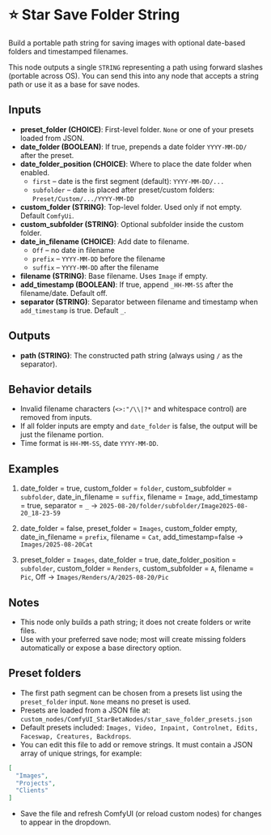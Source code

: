 # ⭐ Star Save Folder String

Build a portable path string for saving images with optional date-based folders and timestamped filenames.

This node outputs a single `STRING` representing a path using forward slashes (portable across OS). You can send this into any node that accepts a string path or use it as a base for save nodes.

## Inputs

- **preset_folder (CHOICE)**: First-level folder. `None` or one of your presets loaded from JSON.
- **date_folder (BOOLEAN)**: If true, prepends a date folder `YYYY-MM-DD/` after the preset.
- **date_folder_position (CHOICE)**: Where to place the date folder when enabled.
  - `first` – date is the first segment (default): `YYYY-MM-DD/...`
  - `subfolder` – date is placed after preset/custom folders: `Preset/Custom/.../YYYY-MM-DD`
- **custom_folder (STRING)**: Top-level folder. Used only if not empty. Default `ComfyUi`.
- **custom_subfolder (STRING)**: Optional subfolder inside the custom folder.
- **date_in_filename (CHOICE)**: Add date to filename.
  - `Off` – no date in filename
  - `prefix` – `YYYY-MM-DD` before the filename
  - `suffix` – `YYYY-MM-DD` after the filename
- **filename (STRING)**: Base filename. Uses `Image` if empty.
- **add_timestamp (BOOLEAN)**: If true, append `_HH-MM-SS` after the filename/date. Default off.
- **separator (STRING)**: Separator between filename and timestamp when `add_timestamp` is true. Default `_`.

## Outputs

- **path (STRING)**: The constructed path string (always using `/` as the separator).

## Behavior details

- Invalid filename characters (`<>:"/\\|?*` and whitespace control) are removed from inputs.
- If all folder inputs are empty and `date_folder` is false, the output will be just the filename portion.
- Time format is `HH-MM-SS`, date `YYYY-MM-DD`.

## Examples

1. date_folder = true, custom_folder = `folder`, custom_subfolder = `subfolder`, date_in_filename = `suffix`, filename = `Image`, add_timestamp = true, separator = `_` →
   `2025-08-20/folder/subfolder/Image2025-08-20_18-23-59`

2. date_folder = false, preset_folder = `Images`, custom_folder empty, date_in_filename = `prefix`, filename = `Cat`, add_timestamp=false →
   `Images/2025-08-20Cat`

3. preset_folder = `Images`, date_folder = true, date_folder_position = `subfolder`, custom_folder = `Renders`, custom_subfolder = `A`, filename = `Pic`, Off →
   `Images/Renders/A/2025-08-20/Pic`

## Notes

- This node only builds a path string; it does not create folders or write files.
- Use with your preferred save node; most will create missing folders automatically or expose a base directory option.

## Preset folders

- The first path segment can be chosen from a presets list using the `preset_folder` input. `None` means no preset is used.
- Presets are loaded from a JSON file at:
  `custom_nodes/ComfyUI_StarBetaNodes/star_save_folder_presets.json`
- Default presets included: `Images, Video, Inpaint, Controlnet, Edits, Faceswap, Creatures, Backdrops`.
- You can edit this file to add or remove strings. It must contain a JSON array of unique strings, for example:

```json
[
  "Images",
  "Projects",
  "Clients"
]
```

- Save the file and refresh ComfyUI (or reload custom nodes) for changes to appear in the dropdown.
